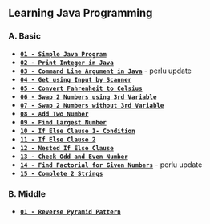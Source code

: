 ## **Learning Java Programming**

### **A. Basic**

- [**`01 - Simple Java Program`**](src/A_Basic/A_SimpleJavaProgram/HelloWorld.java)
- [**`02 - Print Integer in Java`**](src/A_Basic/B_PrintInteger/Integers.java)
- [**`03 - Command Line Argument in Java`**](src/A_Basic/C_CommandLineArgument/Arguments.java) - perlu update
- [**`04 - Get using Input by Scanner`**](src/A_Basic/D_InputUsingScanner/GetInputFromUser.java)
- [**`05 - Convert Fahrenheit to Celsius`**](src/A_Basic/E_ConvertFahrenheitToCelsius/FahrenheitToCelsius.java)
- [**`06 - Swap 2 Numbers using 3rd Variable`**](src/A_Basic/F_SwapNumbersWithNewVariable/SwapNumbers.java)
- [**`07 - Swap 2 Numbers without 3rd Variable`**](src/A_Basic/G_SwapNumbersWithoutNewVariable/SwapNumbers.java)
- [**`08 - Add Two Number`**](src/A_Basic/H_AddTwoNumber/AddNumbers.java)
- [**`09 - Find Largest Number`**](src/A_Basic/I_FindLargestNumber/LargestOfThreeNumbers.java)
- [**`10 - If Else Clause 1- Condition`**](src/A_Basic/J_IfElseClause01/Condition.java)
- [**`11 - If Else Clause 2`**](src/A_Basic/K_IfElseClause02/IfElse.java)
- [**`12 - Nested If Else Clause`**](src/A_Basic/L_NestedIfElse/NestedIfElse.java)
- [**`13 - Check Odd and Even Number`**](src/A_Basic/M_CheckOddAndEvenNumber/OddOrEven.java)
- [**`14 - Find Factorial for Given Numbers`**](src/A_Basic/N_FactorialForGivenNumber/Factorial.java) - perlu update
- [**`15 - Complete 2 Strings`**](src/A_Basic/O_Complete2Strings/CompareStrings.java)

### **B. Middle**

- [**`01 - Reverse Pyramid Pattern`**](src/B_Middle/A_ReversePyramidPattern/ReversePyramidPattern.java)
